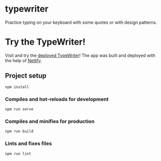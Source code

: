 # typewriter

Practice typing on your keyboard with some quotes or with design patterns.

# Try the TypeWriter!

Visit and try the [deployed TypeWriter](https://eloquent-blini-869a0b.netlify.app/)! The app was built and deployed with the help of [Netlify](https://www.netlify.com/).

## Project setup

```
npm install
```

### Compiles and hot-reloads for development

```
npm run serve
```

### Compiles and minifies for production

```
npm run build
```

### Lints and fixes files

```
npm run lint
```
